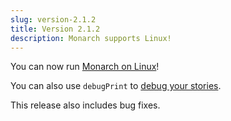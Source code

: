 ```yaml
---
slug: version-2.1.2
title: Version 2.1.2
description: Monarch supports Linux!
---
```


You can now run
[Monarch on Linux](https://monarchapp.io/docs/install)!

You can also use `debugPrint` to [debug your stories](https://monarchapp.io/docs/debug-your-story#print-to-the-console).

This release also includes bug fixes.
